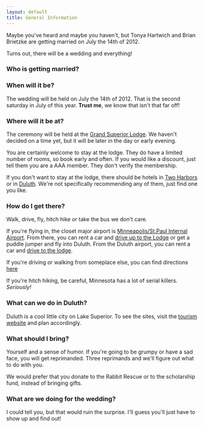 ```yaml
---
layout: default
title: General Information
---
```


Maybe you've heard and maybe you haven't, but Tonya Hartwich and Brian Brietzke are getting married on July the 14th of 2012.

Turns out, there will be a wedding and everything!  

### Who is getting married?

### When will it be?

The wedding will be held on July the 14th of 2012.  That is the second saturday in July of this year.  __Trust me__, we know that isn't that far off!

### Where will it be at?

The ceremony will be held at the [Grand Superior Lodge](http://www.grandsuperior.com/).  We haven't decided on a time yet, but it will be later in the day or early evening.

You are certainly welcome to stay at the lodge.  They do have a limited number of rooms, so book early and often.  If you would like a discount, just tell them you are a AAA member.  They don't verify the membership.

If you don't want to stay at the lodge, there should be hotels in [Two Harbors](https://www.google.com/search?btnG=1&pws=0&q=hotels+in+two+harbors+mn+area) or in [Duluth](https://www.google.com/search?btnG=1&pws=0&q=hotels+in+duluth+mn+area).  We're not specifically recommending any of them, just find one you like.

### How do I get there?

Walk, drive, fly, hitch hike or take the bus we don't care.

If you're flying in, the closet major airport is [Minneapolis/St.Paul Internal Airport](http://mspairport.com/).  From there, you can rent a car and [drive up to the Lodge](http://maps.google.com/maps?saddr=4300+Glumack+Drive+St.+Paul,+MN+55111&daddr=2826+Hwy+61+Two+Harbors+MN+55616&hl=en&sll=37.020098,-95.712891&sspn=51.351494,98.4375&geocode=FYDdrAIdq7dx-iljoBRNLCn2hzFspTwjSGJOhA%3BFZ38zgIdIsKL-inJTM1nejivUjHLgs1g2sFDGQ&vpsrc=0&mra=ls&t=m&z=8) or get a puddle jumper and fly into Duluth.  From the Duluth airport, you can rent a car and [drive to the lodge](http://maps.google.com/maps?saddr=4701+Grinden+Drive+Duluth,+MN+55811&daddr=2826+Hwy+61+Two+Harbors+MN+55616&hl=en&sll=45.999125,-92.357745&sspn=2.83899,6.152344&geocode=FcuyygIdcW2B-imLQKd4DLOvUjGc0cAV6FJSHw%3BFZ38zgIdIsKL-inJTM1nejivUjHLgs1g2sFDGQ&vpsrc=0&mra=ls&t=m&z=10).

If you're driving or walking from someplace else, you can find directions [here](http://maps.google.com/maps?q=2826+Hwy+61+Two+Harbors+MN+55616&hl=en&sll=37.0625,-95.677068&sspn=51.310143,98.4375&vpsrc=0&hnear=2826+Minnesota+61,+Two+Harbors,+Minnesota+55616&t=m&z=16)

If you're hitch hiking, be careful, Minnesota has a lot of serial killers.  _Seriously!_

### What can we do in Duluth?

Duluth is a cool little city on Lake Superior.  To see the sites, visit the [tourism website](http://visitduluth.com/home.php) and plan accordingly.

### What should I bring?

Yourself and a sense of humor.  If you're going to be grumpy or have a sad face, you will get reprimanded.  Three reprimands and we'll figure out what to do with you.

We would prefer that you donate to the Rabbit Rescue or to the scholarship fund, instead of bringing gifts.

### What are we doing for the wedding?

I could tell you, but that would ruin the surprise.  I'll guess you'll just have to show up and find out!


